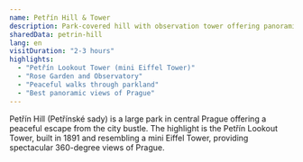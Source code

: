 ```yaml
---
name: Petřín Hill & Tower
description: Park-covered hill with observation tower offering panoramic views of Prague
sharedData: petrin-hill
lang: en
visitDuration: "2-3 hours"
highlights:
  - "Petřín Lookout Tower (mini Eiffel Tower)"
  - "Rose Garden and Observatory"
  - "Peaceful walks through parkland"
  - "Best panoramic views of Prague"
---
```


Petřín Hill (Petřínské sady) is a large park in central Prague offering a peaceful escape from the city bustle. The highlight is the Petřín Lookout Tower, built in 1891 and resembling a mini Eiffel Tower, providing spectacular 360-degree views of Prague.